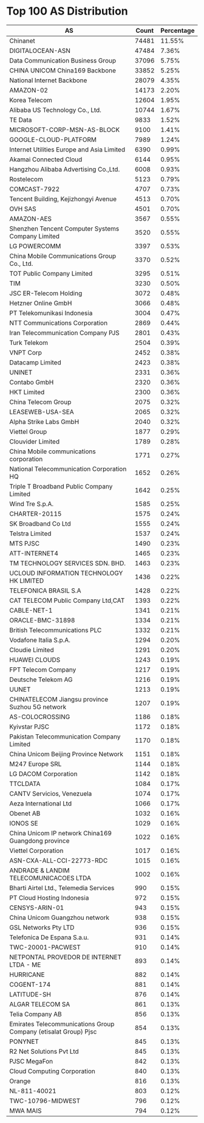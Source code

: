 # Top 100 AS Distribution
| AS | Count | Percentage |
|----|----|----|
| Chinanet | 74481 | 11.55% |
| DIGITALOCEAN-ASN | 47484 | 7.36% |
| Data Communication Business Group | 37096 | 5.75% |
| CHINA UNICOM China169 Backbone | 33852 | 5.25% |
| National Internet Backbone | 28079 | 4.35% |
| AMAZON-02 | 14173 | 2.20% |
| Korea Telecom | 12604 | 1.95% |
| Alibaba US Technology Co., Ltd. | 10744 | 1.67% |
| TE Data | 9833 | 1.52% |
| MICROSOFT-CORP-MSN-AS-BLOCK | 9100 | 1.41% |
| GOOGLE-CLOUD-PLATFORM | 7989 | 1.24% |
| Internet Utilities Europe and Asia Limited | 6390 | 0.99% |
| Akamai Connected Cloud | 6144 | 0.95% |
| Hangzhou Alibaba Advertising Co.,Ltd. | 6008 | 0.93% |
| Rostelecom | 5123 | 0.79% |
| COMCAST-7922 | 4707 | 0.73% |
| Tencent Building, Kejizhongyi Avenue | 4513 | 0.70% |
| OVH SAS | 4501 | 0.70% |
| AMAZON-AES | 3567 | 0.55% |
| Shenzhen Tencent Computer Systems Company Limited | 3520 | 0.55% |
| LG POWERCOMM | 3397 | 0.53% |
| China Mobile Communications Group Co., Ltd. | 3370 | 0.52% |
| TOT Public Company Limited | 3295 | 0.51% |
| TIM | 3230 | 0.50% |
| JSC ER-Telecom Holding | 3072 | 0.48% |
| Hetzner Online GmbH | 3066 | 0.48% |
| PT Telekomunikasi Indonesia | 3004 | 0.47% |
| NTT Communications Corporation | 2869 | 0.44% |
| Iran Telecommunication Company PJS | 2801 | 0.43% |
| Turk Telekom | 2504 | 0.39% |
| VNPT Corp | 2452 | 0.38% |
| Datacamp Limited | 2423 | 0.38% |
| UNINET | 2331 | 0.36% |
| Contabo GmbH | 2320 | 0.36% |
| HKT Limited | 2300 | 0.36% |
| China Telecom Group | 2075 | 0.32% |
| LEASEWEB-USA-SEA | 2065 | 0.32% |
| Alpha Strike Labs GmbH | 2040 | 0.32% |
| Viettel Group | 1877 | 0.29% |
| Clouvider Limited | 1789 | 0.28% |
| China Mobile communications corporation | 1771 | 0.27% |
| National Telecommunication Corporation HQ | 1652 | 0.26% |
| Triple T Broadband Public Company Limited | 1642 | 0.25% |
| Wind Tre S.p.A. | 1585 | 0.25% |
| CHARTER-20115 | 1575 | 0.24% |
| SK Broadband Co Ltd | 1555 | 0.24% |
| Telstra Limited | 1537 | 0.24% |
| MTS PJSC | 1490 | 0.23% |
| ATT-INTERNET4 | 1465 | 0.23% |
| TM TECHNOLOGY SERVICES SDN. BHD. | 1463 | 0.23% |
| UCLOUD INFORMATION TECHNOLOGY HK LIMITED | 1436 | 0.22% |
| TELEFONICA BRASIL S.A | 1428 | 0.22% |
| CAT TELECOM Public Company Ltd,CAT | 1393 | 0.22% |
| CABLE-NET-1 | 1341 | 0.21% |
| ORACLE-BMC-31898 | 1334 | 0.21% |
| British Telecommunications PLC | 1332 | 0.21% |
| Vodafone Italia S.p.A. | 1294 | 0.20% |
| Cloudie Limited | 1291 | 0.20% |
| HUAWEI CLOUDS | 1243 | 0.19% |
| FPT Telecom Company | 1217 | 0.19% |
| Deutsche Telekom AG | 1216 | 0.19% |
| UUNET | 1213 | 0.19% |
| CHINATELECOM Jiangsu province Suzhou 5G network | 1207 | 0.19% |
| AS-COLOCROSSING | 1186 | 0.18% |
| Kyivstar PJSC | 1172 | 0.18% |
| Pakistan Telecommunication Company Limited | 1170 | 0.18% |
| China Unicom Beijing Province Network | 1151 | 0.18% |
| M247 Europe SRL | 1144 | 0.18% |
| LG DACOM Corporation | 1142 | 0.18% |
| TTCLDATA | 1084 | 0.17% |
| CANTV Servicios, Venezuela | 1074 | 0.17% |
| Aeza International Ltd | 1066 | 0.17% |
| Obenet AB | 1032 | 0.16% |
| IONOS SE | 1029 | 0.16% |
| China Unicom IP network China169 Guangdong province | 1022 | 0.16% |
| Viettel Corporation | 1017 | 0.16% |
| ASN-CXA-ALL-CCI-22773-RDC | 1015 | 0.16% |
| ANDRADE & LANDIM TELECOMUNICACOES LTDA | 1002 | 0.16% |
| Bharti Airtel Ltd., Telemedia Services | 990 | 0.15% |
| PT Cloud Hosting Indonesia | 972 | 0.15% |
| CENSYS-ARIN-01 | 943 | 0.15% |
| China Unicom Guangzhou network | 938 | 0.15% |
| GSL Networks Pty LTD | 936 | 0.15% |
| Telefonica De Espana S.a.u. | 931 | 0.14% |
| TWC-20001-PACWEST | 910 | 0.14% |
| NETPONTAL PROVEDOR DE INTERNET LTDA - ME | 893 | 0.14% |
| HURRICANE | 882 | 0.14% |
| COGENT-174 | 881 | 0.14% |
| LATITUDE-SH | 876 | 0.14% |
| ALGAR TELECOM SA | 861 | 0.13% |
| Telia Company AB | 856 | 0.13% |
| Emirates Telecommunications Group Company (etisalat Group) Pjsc | 854 | 0.13% |
| PONYNET | 845 | 0.13% |
| R2 Net Solutions Pvt Ltd | 845 | 0.13% |
| PJSC MegaFon | 842 | 0.13% |
| Cloud Computing Corporation | 840 | 0.13% |
| Orange | 816 | 0.13% |
| NL-811-40021 | 803 | 0.12% |
| TWC-10796-MIDWEST | 796 | 0.12% |
| MWA MAIS | 794 | 0.12% |
